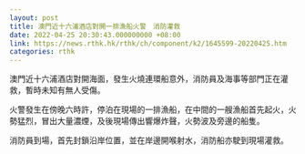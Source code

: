 ```yaml
---
layout: post
title: 澳門近十六浦酒店對開一排漁船火警　消防灌救
date: 2022-04-25 20:30:43.000000000 +08:00
link: https://news.rthk.hk/rthk/ch/component/k2/1645599-20220425.htm
categories: rthk
---
```


澳門近十六浦酒店對開海面，發生火燒連環船意外，消防員及海事等部門正在灌救，暫時未知有無人受傷。

火警發生在傍晚六時許，停泊在現場的一排漁船，在中間的一艘漁船首先起火，火勢猛烈，冒出大量濃煙，及後現場傳出響爆炸聲，火勢波及旁邊的船隻。

消防員到場，首先封鎖沿岸位置，並在岸邊開喉射水，消防船亦駛到現場灌救。
